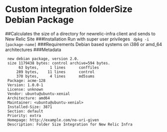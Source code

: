 # Custom integration folderSize Debian Package
##Calculates the size of a directory for newrelic-infra client and sends to New Relic Site
###Installation
Run with super user privileges
``` dpkg -i [package-name]```
###Requirements
Debian based systems on i386 or amd_64 architectures
###Metadata
```
 new debian package, version 2.0.
 size 1179438 bytes: control archive=594 bytes.
      63 bytes,     1 lines      conffiles
     289 bytes,    11 lines      control
     370 bytes,     4 lines      md5sums
 Package: acme-128
 Version: 1.0.0-1
 License: unknown
 Vendor: ubuntu@ubuntu-xenial
 Architecture: amd64
 Maintainer: <ubuntu@ubuntu-xenial>
 Installed-Size: 3871
 Section: default
 Priority: extra
 Homepage: http://example.com/no-uri-given
 Description: Folder Size Integration for New Relic Infra
```
